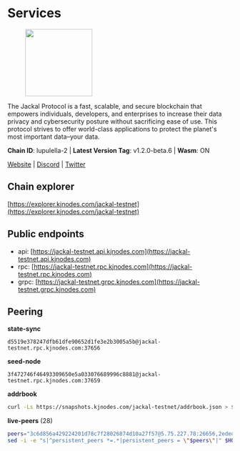 # Services

<figure><img src="https://raw.githubusercontent.com/kj89/testnet_manuals/main/pingpub/logos/jackal.png" width="150" alt=""><figcaption></figcaption></figure>

The Jackal Protocol is a fast, scalable, and secure blockchain that empowers  individuals, developers, and enterprises to increase their data privacy and  cybersecurity posture without sacrificing ease of use. This protocol strives  to offer world-class applications to protect the planet's most important data–your data.

**Chain ID**: lupulella-2 | **Latest Version Tag**: v1.2.0-beta.6 | **Wasm**: ON

[Website](https://jackalprotocol.com) | [Discord](https://discord.com/invite/5GKym3p6rj) | [Twitter](https://twitter.com/Jackal_Protocol)




## Chain explorer
[https://explorer.kjnodes.com/jackal-testnet](https://explorer.kjnodes.com/jackal-testnet)

## Public endpoints

* api: [https://jackal-testnet.api.kjnodes.com](https://jackal-testnet.api.kjnodes.com)
* rpc: [https://jackal-testnet.rpc.kjnodes.com](https://jackal-testnet.rpc.kjnodes.com)
* grpc: [https://jackal-testnet.grpc.kjnodes.com](https://jackal-testnet.grpc.kjnodes.com)

## Peering

**state-sync**

```text
d5519e378247dfb61dfe90652d1fe3e2b3005a5b@jackal-testnet.rpc.kjnodes.com:37656
```

**seed-node**

```text
3f472746f46493309650e5a033076689996c8881@jackal-testnet.rpc.kjnodes.com:37659
```

**addrbook**
```bash
curl -Ls https://snapshots.kjnodes.com/jackal-testnet/addrbook.json > $HOME/.canine/config/addrbook.json
```

**live-peers** (28)
```bash
peers="3c6d856a429224201d78c7f28026874d10a27f57@5.75.227.78:26656,2ededbdbd98580e22ae8c3676e37b6e1fc1d987b@142.132.248.253:23656,f3e70d3de1974208af04dac6fabd657ab4abf0ff@65.108.75.107:24656,d5519e378247dfb61dfe90652d1fe3e2b3005a5b@65.109.68.190:37656,1b191fb9ef837dec648136097f94925a15dd85ab@213.170.135.20:26516,451622fd913f6119a67f67e65f3ab82c3fbea529@78.107.253.133:32656,5c2a752c9b1952dbed075c56c600c3a79b58c395@195.3.220.57:26906,0e3058446ee9b1ad449b5d3a60d5c4f92dd3785c@65.109.30.12:56656,0394449cab5a29f24dd4f37683d3b7622f27c0fc@65.108.206.118:61156,dbe4ae998efcb0b0fddfaa55b8cdf02b89894411@23.29.55.92:26656,11b91d243d43e761c96cfbf49f2f2bd06cce2df8@65.109.23.114:17556,09d9127972ded9e22f9f11833ed7fcfa149cf1fa@65.109.92.240:19126,fabb22d283df1698de657c2bf4084892362136d6@65.21.232.149:26836,6c6c7f370febd64447770da8aec0b9d359d61565@65.109.70.23:17556,9a2c091798681f89b11f8eea370bf9c6284437c5@167.86.115.183:26656,b549c1092e37db22576e31f19cbec4b1b3b36503@116.202.227.117:37656,fd5b3021fe67406e63c1a3e3e89cb243bc0791c9@65.109.32.174:32656,ff5171d91cb033670238998dc84bdf69468bb053@51.89.232.234:27686,372111fd8c3c11a57cd34db58b2bdd8d2b6e5005@172.104.19.93:26656,e4e93ce4b050c9d821e15b69477f5da706121343@65.109.93.152:31656,80420ad774e622bda8e1dfa9b80da11eee7eed1f@144.126.140.252:29656,b26f63f307ca8e80033cbc618f7577e5be7f0c1a@95.217.118.96:27363,84af58201840781a0a62449d1dcdb0ad0cf5bdb3@91.223.3.144:26356,5eedbfbe64b942f4ab54db3842acf3bfab034c24@161.97.74.88:46656,075c59c5917e4e41fcb3e28dba80292a457f79ea@65.108.57.170:26656,1f11577400a5caadedc01261e0f4902983445fb1@94.23.23.189:26656,344d9c933f936f79f3d62eff5cd0b82775a79dac@162.19.239.230:26656,fa10dc1a1dc81ee2741e7f88327cb13d2ab56f54@65.109.23.182:19126"
sed -i -e "s|^persistent_peers *=.*|persistent_peers = \"$peers\"|" $HOME/.canine/config/config.toml
```
